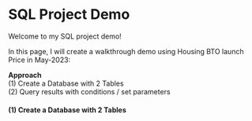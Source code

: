 # SQL Project Demo
Welcome to my SQL project demo! 

In this page, I will create a walkthrough demo using Housing BTO launch Price in May-2023:

<b> Approach </b><br>
(1) Create a Database with 2 Tables<br>
(2) Query results with conditions / set parameters<br>

#### (1) Create a Database with 2 Tables
